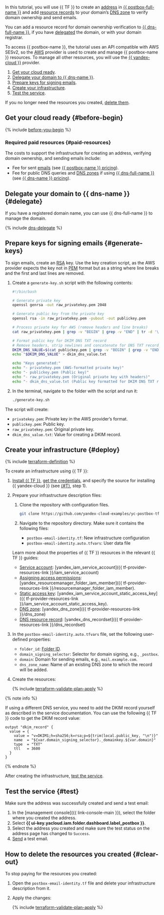 In this tutorial, you will use {{ TF }} to create an [address](../../postbox/concepts/glossary.md#adress) in [{{ postbox-full-name }}](../../postbox/) and add [resource records](../../dns/concepts/resource-record.md#txt) to your domain’s [DNS zone](../../dns/concepts/dns-zone.md) to verify domain ownership and send emails.

You can add a resource record for domain ownership verification to [{{ dns-full-name }}](../../dns/), if you have [delegated](#delegate) the domain, or with your domain registrar.

To access {{ postbox-name }}, the tutorial uses an API compatible with AWS SESv2, so the [AWS](https://github.com/hashicorp/terraform-provider-aws) provider is used to create and manage {{ postbox-name }} resources. To manage all other resources, you will use the [{{ yandex-cloud }}](https://github.com/yandex-cloud/terraform-provider-yandex) provider.

1. [Get your cloud ready](#before-you-begin).
1. [Delegate your domain to {{ dns-name }}](#delegate).
1. [Prepare keys for signing emails](#generate-keys).
1. [Create your infrastructure](#deploy).
1. [Test the service](#test).

If you no longer need the resources you created, [delete them](#clear-out).


## Get your cloud ready {#before-begin}

{% include [before-you-begin](../_tutorials_includes/before-you-begin.md) %}


### Required paid resources {#paid-resources}

The costs to support the infrastructure for creating an address, verifying domain ownership, and sending emails include:
* Fee for sent [emails](../../postbox/concepts/index.md) (see [{{ postbox-name }} pricing](../../postbox/pricing.md)).
* Fee for public DNS queries and [DNS zones](../../dns/concepts/dns-zone.md) if using [{{ dns-full-name }}](../../dns/) (see [{{ dns-name }} pricing](../../dns/pricing.md)).


## Delegate your domain to {{ dns-name }} {#delegate}

If you have a registered domain name, you can use {{ dns-full-name }} to manage the domain.

{% include [dns-delegate](../_tutorials_includes/bind-domain-vm/dns-delegate.md) %}


## Prepare keys for signing emails {#generate-keys}

To sign emails, create an [RSA](https://en.wikipedia.org/wiki/RSA_(cryptosystem)) key. Use the key creation script, as the AWS provider expects the key not in [PEM](https://en.wikipedia.org/wiki/Privacy-Enhanced_Mail) format but as a string where line breaks and the first and last lines are removed. 

1. Create a `generate-key.sh` script with the following contents:

   ```bash
   #!/bin/bash

   # Generate private key
   openssl genrsa -out raw_privatekey.pem 2048

   # Generate public key from the private key
   openssl rsa -in raw_privatekey.pem -pubout -out publickey.pem

   # Process private key for AWS (remove headers and line breaks)
   cat raw_privatekey.pem | grep -v "BEGIN" | grep -v "END" | tr -d '\n' > privatekey.pem

   # Format public key for DKIM DNS TXT record
   # Remove headers, strip newlines and concatenate for DNS TXT record
   DKIM_DNS_VALUE=$(cat publickey.pem | grep -v "BEGIN" | grep -v "END" | tr -d '\n')
   echo "$DKIM_DNS_VALUE" > dkim_dns_value.txt

   echo "Keys generated:"
   echo "- privatekey.pem (AWS-formatted private key)"
   echo "- publickey.pem (Public key)"
   echo "- raw_privatekey.pem (Original private key with headers)"
   echo "- dkim_dns_value.txt (Public key formatted for DKIM DNS TXT record)"
   ```

1. In the terminal, navigate to the folder with the script and run it:

   ```bash
   ./generate-key.sh
   ```

The script will create:
* `privatekey.pem`: Private key in the AWS provider’s format.
* `publickey.pem`: Public key.
* `raw_privatekey.pem`: Original private key.
* `dkim_dns_value.txt`: Value for creating a DKIM record.


## Create your infrastructure {#deploy}

{% include [terraform-definition](../_tutorials_includes/terraform-definition.md) %}

To create an infrastructure using {{ TF }}:
1. [Install {{ TF }}](../../tutorials/infrastructure-management/terraform-quickstart.md#install-terraform), [get the credentials](../../tutorials/infrastructure-management/terraform-quickstart.md#get-credentials), and specify the source for installing {{ yandex-cloud }} (see [{#T}](../../tutorials/infrastructure-management/terraform-quickstart.md#configure-provider), step 1).
1. Prepare your infrastructure description files:

     1. Clone the repository with configuration files.

        ```bash
        git clone https://github.com/yandex-cloud-examples/yc-postbox-tf.git
        ```

     1. Navigate to the repository directory. Make sure it contains the following files:
        * `postbox-email-identity.tf`: New infrastructure configuration
        * `postbox-email-identity.auto.tfvars`: User data file

   Learn more about the properties of {{ TF }} resources in the relevant {{ TF }} guides:
   * [Service account](../../iam/concepts/users/service-accounts.md): [yandex_iam_service_account]({{ tf-provider-resources-link }}/iam_service_account)
   * [Assigning access permissions](../../iam/concepts/access-control/roles.md): [yandex_resourcemanager_folder_iam_member]({{ tf-provider-resources-link }}/resourcemanager_folder_iam_member).
   * [Static access key](../../iam/concepts/authorization/access-key.md): [yandex_iam_service_account_static_access_key]({{ tf-provider-resources-link }}/iam_service_account_static_access_key).
   * [DNS zone](../../dns/concepts/dns-zone.md): [yandex_dns_zone]({{ tf-provider-resources-link }}/dns_zone)
   * [DNS resource record](../../dns/concepts/resource-record.md): [yandex_dns_recordset]({{ tf-provider-resources-link }}/dns_recordset)

1. In the `postbox-email-identity.auto.tfvars` file, set the following user-defined properties:
   * `folder_id`: [Folder ID](../../resource-manager/operations/folder/get-id.md).
   * `domain_signing_selector`: Selector for domain signing, e.g., `_postbox`.
   * `domain`: Domain for sending emails, e.g., `mail.example.com`.
   * `dns_zone_name`: Name of an existing DNS zone to which the record will be added.

1. Create the resources:

   {% include [terraform-validate-plan-apply](../_tutorials_includes/terraform-validate-plan-apply.md) %}

{% note info %}

If using a different DNS service, you need to add the DKIM record yourself as described in the service documentation. You can use the following {{ TF }} code to get the DKIM record value:

```hcl
output "dkim_record" {
  value = {
    value = "v=DKIM1;h=sha256;k=rsa;p=${trim(local.public_key, "\n")}"
    name  = "${var.domain_signing_selector}._domainkey.${var.domain}"
    type  = "TXT"
    ttl   = 3600
  }
}
```

{% endnote %}

After creating the infrastructure, [test the service](#test).


## Test the service {#test}

Make sure the address was successfully created and send a test email:
1. In the [management console]({{ link-console-main }}), select the folder where you created the address.
1. Select **{{ ui-key.yacloud.iam.folder.dashboard.label_postbox }}**.
1. Select the address you created and make sure the test status on the address page has changed to `Success`.
1. [Send](../../postbox/operations/send-email.md) a test email.


## How to delete the resources you created {#clear-out}

To stop paying for the resources you created:

1. Open the `postbox-email-identity.tf` file and delete your infrastructure description from it.
1. Apply the changes:

    {% include [terraform-validate-plan-apply](../_tutorials_includes/terraform-validate-plan-apply.md) %}
